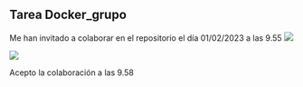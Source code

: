## Tarea Docker_grupo

Me han invitado a colaborar en el repositorio el día 01/02/2023 a las 9.55
![](file:///C:/Users/patri/Desktop/Docker_grupo/Nueva%20carpeta/invitación_colaborador.png)

![](file:///C:/Users/patri/Desktop/Docker_grupo/Nueva%20carpeta/colaborar.png)

Acepto la colaboración a las 9.58